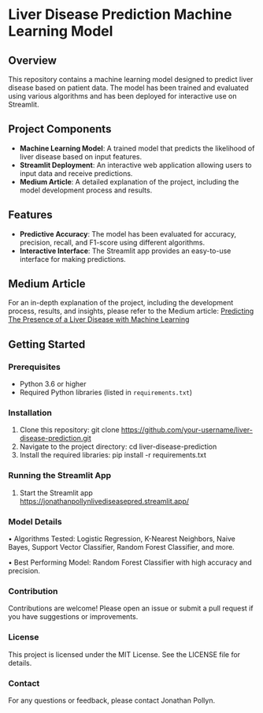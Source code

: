 # Liver Disease Prediction Machine Learning Model

## Overview

This repository contains a machine learning model designed to predict liver disease based on patient data. The model has been trained and evaluated using various algorithms and has been deployed for interactive use on Streamlit.

## Project Components

- **Machine Learning Model**: A trained model that predicts the likelihood of liver disease based on input features.
- **Streamlit Deployment**: An interactive web application allowing users to input data and receive predictions.
- **Medium Article**: A detailed explanation of the project, including the model development process and results.

## Features

- **Predictive Accuracy**: The model has been evaluated for accuracy, precision, recall, and F1-score using different algorithms.
- **Interactive Interface**: The Streamlit app provides an easy-to-use interface for making predictions.

## Medium Article

For an in-depth explanation of the project, including the development process, results, and insights, please refer to the Medium article: [Predicting The Presence of a Liver Disease with Machine Learning](https://medium.com/@j.pollyn/predicting-the-presence-of-a-liver-disease-with-machine-learning-d8fe28605bc9)

## Getting Started

### Prerequisites

- Python 3.6 or higher
- Required Python libraries (listed in `requirements.txt`)

### Installation

1. Clone this repository:
   git clone https://github.com/your-username/liver-disease-prediction.git
2. Navigate to the project directory:
cd liver-disease-prediction
3. Install the required libraries:
pip install -r requirements.txt
### Running the Streamlit App
1.	Start the Streamlit app
https://jonathanpollynlivediseasepred.streamlit.app/

### Model Details
•	Algorithms Tested: Logistic Regression, K-Nearest Neighbors, Naive Bayes, Support Vector Classifier, Random Forest Classifier, and more.

•	Best Performing Model: Random Forest Classifier with high accuracy and precision.
### Contribution
Contributions are welcome! Please open an issue or submit a pull request if you have suggestions or improvements.
### License
This project is licensed under the MIT License. See the LICENSE file for details.
### Contact
For any questions or feedback, please contact Jonathan Pollyn.

